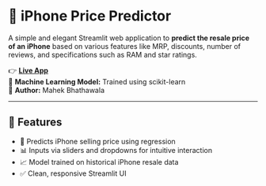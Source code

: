 # 📱 iPhone Price Predictor

A simple and elegant Streamlit web application to **predict the resale price of an iPhone** based on various features like MRP, discounts, number of reviews, and specifications such as RAM and star ratings.

👉 **[Live App](https://your-streamlit-app-url-here.streamlit.app)**  
🧠 **Machine Learning Model:** Trained using scikit-learn  
💼 **Author:** Mahek Bhathawala

---

## 📌 Features

- 🎯 Predicts iPhone selling price using regression
- 📊 Inputs via sliders and dropdowns for intuitive interaction
- 📈 Model trained on historical iPhone resale data
- ✅ Clean, responsive Streamlit UI



